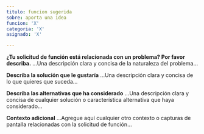 ```yaml
---
titulo: funcion sugerida
sobre: aporta una idea
funcion: 'X'
categoria: 'X'
asignado: 'X'

---
```


**¿Tu solicitud de función está relacionada con un problema? Por favor describa.**
...Una descripción clara y concisa de la naturaleza del problema...

**Describa la solución que le gustaría**
...Una descripción clara y concisa de lo que quieres que suceda...

**Describa las alternativas que ha considerado**
...Una descripción clara y concisa de cualquier solución o característica alternativa que haya considerado...

**Contexto adicional**
...Agregue aquí cualquier otro contexto o capturas de pantalla relacionadas con la solicitud de función...
